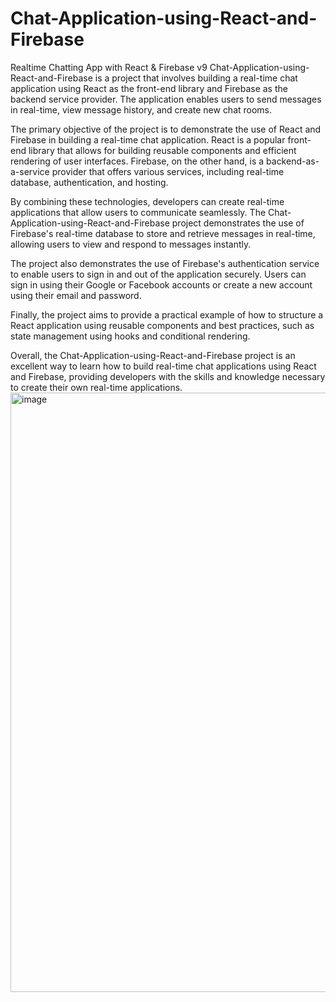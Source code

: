 # Chat-Application-using-React-and-Firebase
Realtime Chatting App with React &amp; Firebase v9
Chat-Application-using-React-and-Firebase is a project that involves building a real-time chat application using React as the front-end library and Firebase as the backend service provider. The application enables users to send messages in real-time, view message history, and create new chat rooms.

The primary objective of the project is to demonstrate the use of React and Firebase in building a real-time chat application. React is a popular front-end library that allows for building reusable components and efficient rendering of user interfaces. Firebase, on the other hand, is a backend-as-a-service provider that offers various services, including real-time database, authentication, and hosting.

By combining these technologies, developers can create real-time applications that allow users to communicate seamlessly. The Chat-Application-using-React-and-Firebase project demonstrates the use of Firebase's real-time database to store and retrieve messages in real-time, allowing users to view and respond to messages instantly.

The project also demonstrates the use of Firebase's authentication service to enable users to sign in and out of the application securely. Users can sign in using their Google or Facebook accounts or create a new account using their email and password.

Finally, the project aims to provide a practical example of how to structure a React application using reusable components and best practices, such as state management using hooks and conditional rendering.

Overall, the Chat-Application-using-React-and-Firebase project is an excellent way to learn how to build real-time chat applications using React and Firebase, providing developers with the skills and knowledge necessary to create their own real-time applications.
<img width="959" alt="image" src="https://user-images.githubusercontent.com/72157667/231780644-b21e948d-0e83-4cd2-847c-208c1248f1dc.png">
